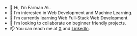 - 👋 Hi, I’m Farman Ali.
- 👀 I’m interested in Web Development and Machine Learning.
- 🌱 I’m currently learning Web Full-Stack Web Development.
- 💞️ I’m looking to collaborate on beginner friendly projects.
- 📫 You can reach me at [X](https://www.twitter.com/farman_al1) and [LinkedIn](https://www.linkedin.com/in/farman-al1).
